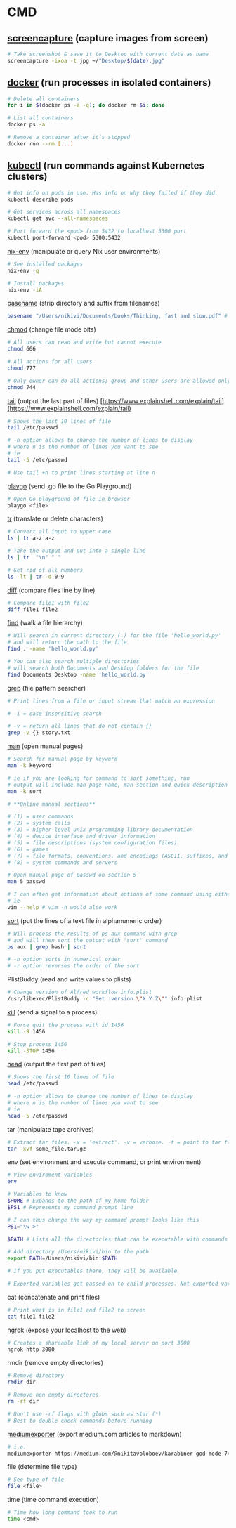 # CMD

## [screencapture](https://ss64.com/osx/screencapture.html) \(capture images from screen\)

```bash
# Take screenshot & save it to Desktop with current date as name
screencapture -ixoa -t jpg ~/"Desktop/$(date).jpg"
```

## [docker](https://github.com/docker/cli) \(run processes in isolated containers\)

```bash
# Delete all containers
for i in $(docker ps -a -q); do docker rm $i; done

# List all containers
docker ps -a

# Remove a container after it’s stopped
docker run --rm [...]
```

## [kubectl](https://kubernetes.io/docs/reference/kubectl/overview/) \(run commands against Kubernetes clusters\)

```bash
# Get info on pods in use. Has info on why they failed if they did.
kubectl describe pods

# Get services across all namespaces
kubectl get svc --all-namespaces

# Port forward the <pod> from 5432 to localhost 5300 port
kubectl port-forward <pod> 5300:5432
```

[nix-env](https://nixos.wiki/wiki/Nix-env) \(manipulate or query Nix user environments\)

```bash
# See installed packages
nix-env -q

# Install packages
nix-env -iA
```

[basename](https://www.explainshell.com/explain/1/basename) \(strip directory and suffix from filenames\)

```bash
basename "/Users/nikivi/Documents/books/Thinking, fast and slow.pdf" # => Thinking, fast and slow.pdf
```

[chmod](https://www.explainshell.com/explain/1/chmod) \(change file mode bits\)

```bash
# All users can read and write but cannot execute
chmod 666

# All actions for all users
chmod 777

# Only owner can do all actions; group and other users are allowed only to read
chmod 744
```

[tail](https://www.explainshell.com/explain/1/tail) \(output the last part of files\) [https://www.explainshell.com/explain/tail](https://www.explainshell.com/explain/tail)

```bash
# Shows the last 10 lines of file
tail /etc/passwd

# -n option allows to change the number of lines to display
# where n is the number of lines you want to see
# ie
tail -5 /etc/passwd

# Use tail +n to print lines starting at line n
```

[playgo](https://github.com/plutov/playgo) \(send .go file to the Go Playground\)

```bash
# Open Go playground of file in browser
playgo <file>
```

[tr](https://www.explainshell.com/explain/tr) \(translate or delete characters\)

```bash
# Convert all input to upper case
ls | tr a-z a-z

# Take the output and put into a single line
ls | tr  "\n" " "

# Get rid of all numbers
ls -lt | tr -d 0-9
```

[diff](https://www.explainshell.com/explain/diff) \(compare files line by line\)

```bash
# Compare file1 with file2
diff file1 file2
```

[find](https://www.explainshell.com/explain/find) \(walk a file hierarchy\)

```bash
# Will search in current directory (.) for the file 'hello_world.py'
# and will return the path to the file
find . -name 'hello_world.py'

# You can also search multiple directories
# will search both Documents and Desktop folders for the file
find Documents Desktop -name 'hello_world.py'
```

[grep](https://www.explainshell.com/explain/grep) \(file pattern searcher\)

```bash
# Print lines from a file or input stream that match an expression

# -i = case insensitive search

# -v = return all lines that do not contain {}
grep -v {} story.txt
```

[man](https://www.explainshell.com/explain/man) \(open manual pages\)

```bash
# Search for manual page by keyword
man -k keyword

# ie if you are looking for command to sort something, run
# output will include man page name, man section and quick description
man -k sort

# **Online manual sections**

# (1) = user commands
# (2) = system calls
# (3) = higher-level unix programming library documentation
# (4) = device interface and driver information
# (5) = file descriptions (system configuration files)
# (6) = games
# (7) = file formats, conventions, and encodings (ASCII, suffixes, and so on)
# (8) = system commands and servers

# Open manual page of passwd on section 5
man 5 passwd

# I can often get information about options of some command using either --help or -h flags
# ie
vim --help # vim -h would also work
```

[sort](https://www.explainshell.com/explain/sort) \(put the lines of a text file in alphanumeric order\)

```bash
# Will process the results of ps aux command with grep
# and will then sort the output with 'sort' command
ps aux | grep bash | sort

# -n option sorts in numerical order
# -r option reverses the order of the sort
```

PlistBuddy \(read and write values to plists\)

```bash
# Change version of Alfred workflow info.plist
/usr/libexec/PlistBuddy -c "Set :version \"X.Y.Z\"" info.plist
```

[kill](https://www.explainshell.com/explain/kill) \(send a signal to a process\)

```bash
# Force quit the process with id 1456
kill -9 1456

# Stop process 1456
kill -STOP 1456
```

[head](https://www.explainshell.com/explain/head) \(output the first part of files\)

```bash
# Shows the first 10 lines of file
head /etc/passwd

# -n option allows to change the number of lines to display
# where n is the number of lines you want to see
# ie
head -5 /etc/passwd
```

tar \(manipulate tape archives\)

```bash
# Extract tar files. -x = 'extract'. -v = verbose. -f = point to tar fle
tar -xvf some_file.tar.gz
```

env \(set environment and execute command, or print environment\)

```bash
# View enviroment variables
env

# Variables to know
$HOME # Expands to the path of my home folder
$PS1 # Represents my command prompt line

# I can thus change the way my command prompt looks like this
PS1="\w >"

$PATH # Lists all the directories that can be executable with commands

# Add directory /Users/nikivi/bin to the path
export PATH=/Users/nikivi/bin:$PATH

# If you put executables there, they will be available

# Exported variables get passed on to child processes. Not-exported variables do not.
```

cat \(concatenate and print files\)

```bash
# Print what is in file1 and file2 to screen
cat file1 file2
```

[ngrok](https://github.com/bubenshchykov/ngrok) \(expose your localhost to the web\)

```bash
# Creates a shareable link of my local server on port 3000
ngrok http 3000
```

rmdir \(remove empty directories\)

```bash
# Remove directory
rmdir dir

# Remove non empty directores
rm -rf dir

# Don't use -rf flags with globs such as star (*)
# Best to double check commands before running
```

[mediumexporter](https://github.com/xdamman/mediumexporter) \(export medium.com articles to markdown\)

```bash
# i.e.
mediumexporter https://medium.com/@nikitavoloboev/karabiner-god-mode-7407a5ddc8f6 > medium_post.md
```

file \(determine file type\)

```bash
# See type of file
file <file>
```

time \(time command execution\)

```bash
# Time how long command took to run
time <cmd>
```

